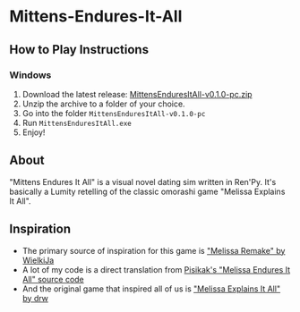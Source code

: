 # Mittens-Endures-It-All

## How to Play Instructions

### Windows

1. Download the latest release: [MittensEnduresItAll-v0.1.0-pc.zip](https://github.com/Gold3nGuard/Mittens-Endures-It-All-public/releases/tag/v0.1.0)
2. Unzip the archive to a folder of your choice.
3. Go into the folder `MittensEnduresItAll-v0.1.0-pc`
4. Run `MittensEnduresItAll.exe`
5. Enjoy!

## About
"Mittens Endures It All" is a visual novel dating sim written in Ren'Py. It's basically a Lumity retelling of the classic omorashi game "Melissa Explains It All".

## Inspiration

- The primary source of inspiration for this game is ["Melissa Remake" by WielkiJa](https://www.omorashi.org/files/file/14514-melissa-remake-beta/)
- A lot of my code is a direct translation from [Pisikak's "Melissa Endures It All" source code](https://www.omorashi.org/files/file/9194-melissa-endures-it-all/)
- And the original game that inspired all of us is ["Melissa Explains It All" by drw](https://onlinemel.angelfire.com/)
